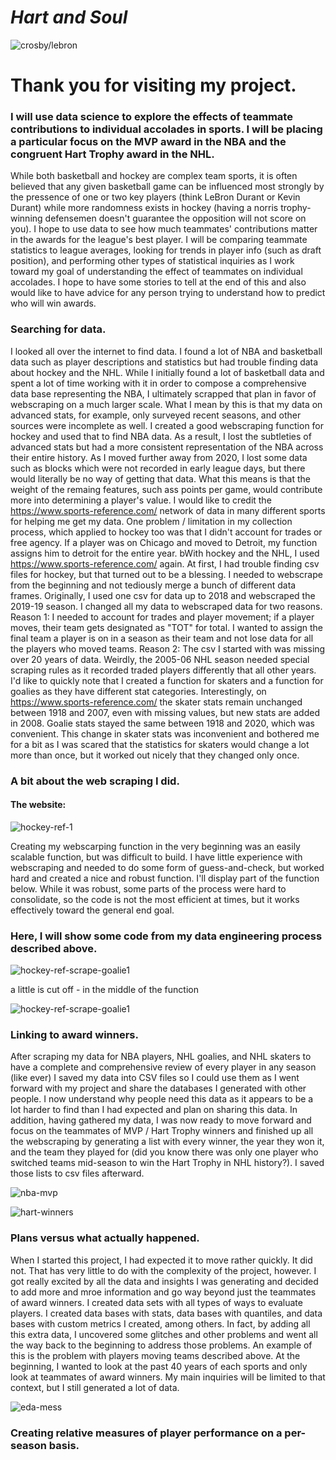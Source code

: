 # ***Hart and Soul***

![crosby/lebron](images/crosbylebron.jpg)

# Thank you for visiting my project.

### I will use data science to explore the effects of teammate contributions to individual accolades in sports. I will be placing a particular focus on the MVP award in the NBA and the congruent Hart Trophy award in the NHL.

While both basketball and hockey are complex team sports, it is often believed that any given basketball game can be influenced most strongly by the pressence of one or two key players (think LeBron Durant or Kevin Durant) while more randomness exists in hockey (having a norris trophy-winning defensemen doesn't guarantee the opposition will not score on you). I hope to use data to see how much teammates' contributions matter in the awards for the league's best player. I will be comparing teammate statistics to league averages, looking for trends in player info (such as draft position), and performing other types of statistical inquiries as I work toward my goal of understanding the effect of teammates on individual accolades. I hope to have some stories to tell at the end of this and also would like to have advice for any person trying to understand how to predict who will win awards.

### Searching for data.

I looked all over the internet to find data. I found a lot of NBA and basketball data such as player descriptions and statistics but had trouble finding data about hockey and the NHL. While I initially found a lot of basketball data and spent a lot of time working with it in order to compose a comprehensive data base representing the NBA, I ultimately scrapped that plan in favor of webscraping on a much larger scale. What I mean by this is that my data on advanced stats, for example, only surveyed recent seasons, and other sources were incomplete as well. I created a good webscraping function for hockey and used that to find NBA data. As a result, I lost the subtleties of advanced stats but had a more consistent representation of the NBA across their entire history. As I moved further away from 2020, I lost some data such as blocks which were not recorded in early league days, but there would literally be no way of getting that data. What this means is that the weight of the remaing features, such ass points per game, would contribute more into determining a player's value. I would like to credit the https://www.sports-reference.com/ network of data in many different sports for helping me get my data. One problem / limitation in my collection process, which applied to hockey too was that I didn't account for trades or free agency. If a player was on Chicago and moved to Detroit, my function assigns him to detroit for the entire year. bWith hockey and the NHL, I used https://www.sports-reference.com/ again. At first, I had trouble finding csv files for hockey, but that turned out to be a blessing. I needed to webscrape from the beginning and not tediously merge a bunch of different data frames. Originally, I used one csv for data up to 2018 and webscraped the 2019-19 season. I changed all my data to webscraped data for two reasons. Reason 1: I needed to account for trades and player movement; if a player moves, their team gets designated as "TOT" for total. I wanted to assign the final team a player is on in a season as their team and not lose data for all the players who moved teams. Reason 2: The csv I started with was missing over 20 years of data. Weirdly, the 2005-06 NHL season needed special scraping rules as it recorded traded players differently that all other years. I'd like to quickly note that I created a function for skaters and a function for goalies as they have different stat categories. Interestingly, on https://www.sports-reference.com/ the skater stats remain unchanged between 1918 and 2007, even with missing values, but new stats are added in 2008. Goalie stats stayed the same between 1918 and 2020, which was convenient. This change in skater stats was inconvenient and bothered me for a bit as I was scared that the statistics for skaters would change a lot more than once, but it worked out nicely that they changed only once.

### A bit about the web scraping I did.

#### The website:
![hockey-ref-1](images/nhl-ref-scrape.png)

Creating my webscarping function in the very beginning was an easily scalable function, but was difficult to build. I have little experience with webscraping and needed to do some form of guess-and-check, but worked hard and created a nice and robust function. I'll display part of the function below. While it was robust, some parts of the process were hard to consolidate, so the code is not the most efficient at times, but it works effectively toward the general end goal.

### Here, I will show some code from my data engineering process described above.

![hockey-ref-scrape-goalie1](images/goalie_scrape_func1.png)

a little is cut off - in the middle of the function

![hockey-ref-scrape-goalie1](images/goalie_scrape_func2.png)

### Linking to award winners.

After scraping my data for NBA players, NHL goalies, and NHL skaters to have a complete and comprehensive review of every player in any season (like ever) I saved my data into CSV files so I could use them as I went forward with my project and share the databases I generated with other people. I now understand why people need this data as it appears to be a lot harder to find than I had expected and plan on sharing this data. In addition, having gathered my data, I was now ready to move forward and focus on the teammates of MVP / Hart Trophy winners and finished up all the webscraping by generating a list with every winner, the year they won it, and the team they played for (did you know there was only one player who switched teams mid-season to win the Hart Trophy in NHL history?). I saved those lists to csv files afterward.

![nba-mvp](images/mvp_winners.png)

![hart-winners](images/hart_winners.png)

### Plans versus what actually happened.

When I started this project, I had expected it to move rather quickly. It did not. That has very little to do with the complexity of the project, however. I got really excited by all the data and insights I was generating and decided to add more and mroe information and go way beyond just the teammates of award winners. I created data sets with all types of ways to evaluate players. I created data bases with stats, data bases with quantiles, and data bases with custom metrics I created, among others. In fact, by adding all this extra data, I uncovered some glitches and other problems and went all the way back to the beginning to address those problems. An example of this is the problem with players moving teams described above. At the beginning, I wanted to look at the past 40 years of each sports and only look at teammates of award winners. My main inquiries will be limited to that context, but I still generated a lot of data.

![eda-mess](images/eda_tch_kag.png)

### Creating relative measures of player performance on a per-season basis.

